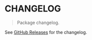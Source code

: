 # CHANGELOG

> Package changelog.

See [GitHub Releases](https://github.com/stdlib-js/stats-base-dists-gumbel-median/releases) for the changelog.